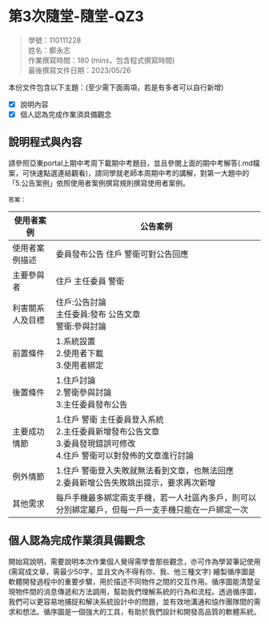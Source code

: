 # 第3次隨堂-隨堂-QZ3
>
>學號：110111228
><br />
>姓名：鄭永志
><br />
>作業撰寫時間：180 (mins，包含程式撰寫時間)
><br />
>最後撰寫文件日期：2023/05/26
>

本份文件包含以下主題：(至少需下面兩項，若是有多者可以自行新增)
- [x] 說明內容
- [x] 個人認為完成作業須具備觀念

## 說明程式與內容
請參照亞東portal上期中考周下載期中考題目，並且參閱上面的期中考解答(.md檔案，可快速點選連結觀看)，請同學就老師本周期中考的講解，對第一大題中的「5.公告案例」依照使用者案例撰寫規則撰寫使用者案例。

    答案：
|使用者案例|公告案例|
| ---- | ---- |
|使用者案例描述|委員發布公告 住戶 警衛可對公告回應|
|主要參與者|住戶 主任委員 警衛|
|利害關系人及目標|住戶:公告討論<br>主任委員:發布 公告文章<br>警衛:參與討論
|前置條件|1.系統設置 <br>2.使用者下載<br>3.使用者綁定|
|後置條件|1.住戶討論<br>2.警衛參與討論<br>3.主任委員發布公告|
|主要成功情節|1.住戶 警衛 主任委員登入系統<br>2.主任委員新增發布公告文章<br>3.委員發現錯誤可修改<br>4.住戶 警衛可以對發佈的文章進行討論|
|例外情節|1.住戶 警衛登入失敗就無法看到文章，也無法回應<br>2.委員新增公告失敗跳出提示，要求再次新增|
|其他需求|每戶手機最多綁定兩支手機，若一人社區內多戶，則可以分別綁定屬戶，但每一戶一支手機只能在一戶綁定一次

## 個人認為完成作業須具備觀念

開始寫說明，需要說明本次作業個人覺得需學會那些觀念，亦可作為學習筆記使用 (需寫成文章，需最少50字，並且文內不得有你、我、他三種文字)
繪製循序圖是軟體開發過程中的重要步驟，用於描述不同物件之間的交互作用。循序圖能清楚呈現物件間的消息傳遞和方法調用，幫助我們理解系統的行為和流程。透過循序圖，我們可以更容易地捕捉和解決系統設計中的問題，並有效地溝通和協作團隊間的需求和想法。循序圖是一個強大的工具，有助於我們設計和開發高品質的軟體系統。